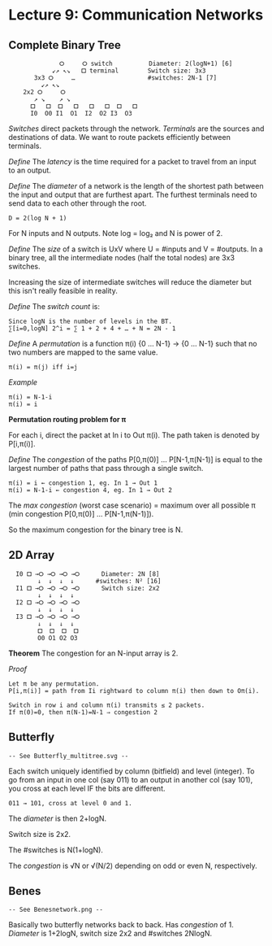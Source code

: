 Lecture 9: Communication Networks
===

Complete Binary Tree
---

                  🞆     🞆 switch          Diameter: 2(logN+1) [6]
                ↙↗ ↖↘   🞐 terminal        Switch size: 3x3
           3x3 🞆     …                    #switches: 2N-1 [7]
             ↙↗ ↖↘
        2x2 🞆     🞆
           ↗ ↘    ↗ ↘      
          🞐   🞐  🞐   🞐   🞐   🞐  🞐   🞐 
          I0  O0 I1  O1  I2  O2 I3  O3 

_Switches_ direct packets through the network. _Terminals_ are the sources and 
destinations of data. We want to route packets efficiently between terminals.

*Define* The _latency_ is the time required for a packet to travel from an input to an
output.

*Define* The _diameter_ of a network is the length of the shortest path between the
input and output that are furthest apart. The furthest terminals need to send data
to each other through the root.

    D = 2(log N + 1) 

For N inputs and N outputs. Note log = log₂ and N is power of 2.

*Define* The _size_ of a switch is UxV where U = #inputs and V = #outputs. In a
binary tree, all the intermediate nodes (half the total nodes) are 3x3 switches.

Increasing the size of intermediate switches will reduce the diameter but this isn't
really feasible in reality.

*Define* The _switch count_ is:

    Since logN is the number of levels in the BT.
    ∑[i=0,logN] 2^i = ∑ 1 + 2 + 4 + … + N = 2N - 1

*Define* A _permutation_ is a function π(i) {0 … N-1} → {0 … N-1} such that no two
numbers are mapped to the same value.

    π(i) = π(j) iff i=j

*Example*

    π(i) = N-1-i
    π(i) = i

**Permutation routing problem for π** 

For each i, direct the packet at In i to Out π(i). The path taken is denoted by
P[i,π(i)].

*Define* The _congestion_ of the paths P[0,π(0)] … P[N-1,π(N-1)] is equal to the
largest number of paths that pass through a single switch.

    π(i) = i ← congestion 1, eg. In 1 → Out 1
    π(i) = N-1-i ← congestion 4, eg. In 1 → Out 2

The _max congestion_ (worst case scenario) = maximum over all possible π (min
congestion P[0,π(0)] … P[N-1,π(N-1)]).

So the maximum congestion for the binary tree is N.

2D Array
---

      I0 🞐 →🞆 →🞆 →🞆 →🞆      Diameter: 2N [8]
            ↓  ↓  ↓  ↓      #switches: N² [16]
      I1 🞐 →🞆 →🞆 →🞆 →🞆      Switch size: 2x2
            ↓  ↓  ↓  ↓
      I2 🞐 →🞆 →🞆 →🞆 →🞆 
            ↓  ↓  ↓  ↓
      I3 🞐 →🞆 →🞆 →🞆 →🞆 
            ↓  ↓  ↓  ↓
            🞐  🞐  🞐  🞐
            O0 O1 O2 O3

**Theorem** The congestion for an N-input array is 2.

*Proof* 

    Let π be any permutation.
    P[i,π(i)] = path from Ii rightward to column π(i) then down to Oπ(i).

    Switch in row i and column π(i) transmits ≤ 2 packets.
    If π(0)=0, then π(N-1)=N-1 ⇒ congestion 2

Butterfly
---

    -- See Butterfly_multitree.svg --

Each switch uniquely identified by column (bitfield) and level (integer). To go from
an input in one col (say 011) to an output in another col (say 101), you cross at
each level IF the bits are different.

    011 → 101, cross at level 0 and 1.

The _diameter_ is then 2+logN.

Switch size is 2x2.

The #switches is N(1+logN).

The _congestion_ is √N or √(N/2) depending on odd or even N, respectively.

Benes
---

    -- See Benesnetwork.png --

Basically two butterfly networks back to back. Has _congestion_ of 1. _Diameter_ is
1+2logN, switch size 2x2 and #switches 2NlogN.
